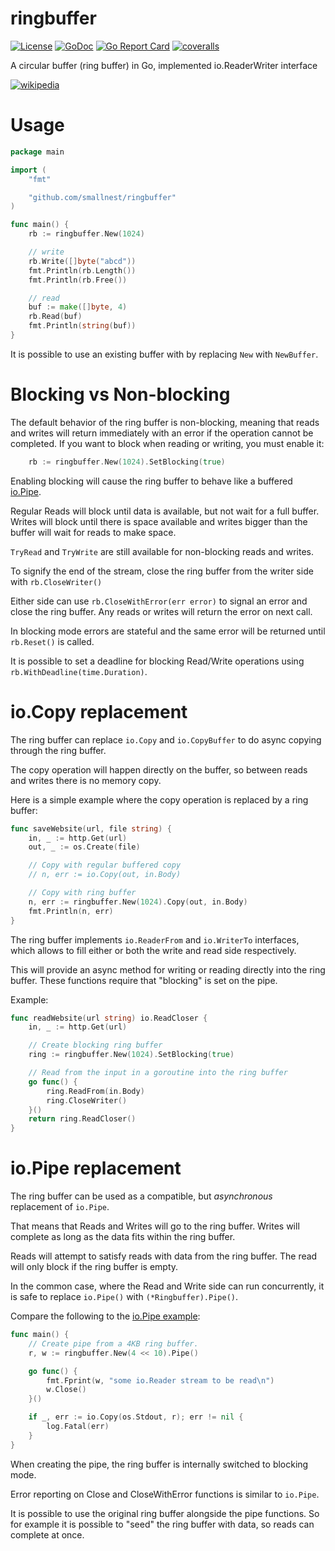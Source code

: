 # ringbuffer

[![License](https://img.shields.io/:license-MIT-blue.svg)](https://opensource.org/licenses/MIT) [![GoDoc](https://godoc.org/github.com/smallnest/ringbuffer?status.png)](http://godoc.org/github.com/smallnest/ringbuffer)  [![Go Report Card](https://goreportcard.com/badge/github.com/smallnest/ringbuffer)](https://goreportcard.com/report/github.com/smallnest/ringbuffer) [![coveralls](https://coveralls.io/repos/smallnest/ringbuffer/badge.svg?branch=master&service=github)](https://coveralls.io/github/smallnest/ringbuffer?branch=master) 

A circular buffer (ring buffer) in Go, implemented io.ReaderWriter interface

[![wikipedia](Circular_Buffer_Animation.gif)](https://github.com/smallnest/ringbuffer)

# Usage

```go
package main

import (
	"fmt"

	"github.com/smallnest/ringbuffer"
)

func main() {
	rb := ringbuffer.New(1024)

	// write
	rb.Write([]byte("abcd"))
	fmt.Println(rb.Length())
	fmt.Println(rb.Free())

	// read
	buf := make([]byte, 4)
	rb.Read(buf)
	fmt.Println(string(buf))
}
```

It is possible to use an existing buffer with by replacing `New` with `NewBuffer`.


# Blocking vs Non-blocking

The default behavior of the ring buffer is non-blocking, 
meaning that reads and writes will return immediately with an error if the operation cannot be completed.
If you want to block when reading or writing, you must enable it:

```go
	rb := ringbuffer.New(1024).SetBlocking(true)
```

Enabling blocking will cause the ring buffer to behave like a buffered [io.Pipe](https://pkg.go.dev/io#Pipe).

Regular Reads will block until data is available, but not wait for a full buffer. 
Writes will block until there is space available and writes bigger than the buffer will wait for reads to make space.

`TryRead` and `TryWrite` are still available for non-blocking reads and writes.

To signify the end of the stream, close the ring buffer from the writer side with `rb.CloseWriter()`

Either side can use `rb.CloseWithError(err error)` to signal an error and close the ring buffer. 
Any reads or writes will return the error on next call.

In blocking mode errors are stateful and the same error will be returned until `rb.Reset()` is called.

It is possible to set a deadline for blocking Read/Write operations using `rb.WithDeadline(time.Duration)`.

# io.Copy replacement

The ring buffer can replace `io.Copy` and `io.CopyBuffer` to do async copying through the ring buffer.

The copy operation will happen directly on the buffer, so between reads and writes there is no memory copy.

Here is a simple example where the copy operation is replaced by a ring buffer:

```go
func saveWebsite(url, file string) {
    in, _ := http.Get(url)
    out, _ := os.Create(file)

    // Copy with regular buffered copy
    // n, err := io.Copy(out, in.Body)

    // Copy with ring buffer
    n, err := ringbuffer.New(1024).Copy(out, in.Body)
    fmt.Println(n, err)
}
```

The ring buffer implements `io.ReaderFrom` and `io.WriterTo` interfaces, which allows to fill either or both
the write and read side respectively.

This will provide an async method for writing or reading directly into the ring buffer.
These functions require that "blocking" is set on the pipe.

Example:

```go
func readWebsite(url string) io.ReadCloser {
	in, _ := http.Get(url)

	// Create blocking ring buffer
	ring := ringbuffer.New(1024).SetBlocking(true)

	// Read from the input in a goroutine into the ring buffer
	go func() {
		ring.ReadFrom(in.Body)
		ring.CloseWriter()
	}()
	return ring.ReadCloser()
}
```

# io.Pipe replacement

The ring buffer can be used as a compatible, but *asynchronous* replacement of `io.Pipe`.

That means that Reads and Writes will go to the ring buffer.
Writes will complete as long as the data fits within the ring buffer.

Reads will attempt to satisfy reads with data from the ring buffer.
The read will only block if the ring buffer is empty.

In the common case, where the Read and Write side can run concurrently, 
it is safe to replace `io.Pipe()` with `(*Ringbuffer).Pipe()`.

Compare the following to the [io.Pipe example](https://pkg.go.dev/io#example-Pipe):  

```go
func main() {
	// Create pipe from a 4KB ring buffer.
	r, w := ringbuffer.New(4 << 10).Pipe()

	go func() {
		fmt.Fprint(w, "some io.Reader stream to be read\n")
		w.Close()
	}()

	if _, err := io.Copy(os.Stdout, r); err != nil {
		log.Fatal(err)
	}
}
```

When creating the pipe, the ring buffer is internally switched to blocking mode.

Error reporting on Close and CloseWithError functions is similar to `io.Pipe`.

It is possible to use the original ring buffer alongside the pipe functions. 
So for example it is possible to "seed" the ring buffer with data, 
so reads can complete at once.